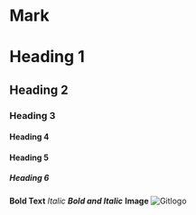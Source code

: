 # Mark
# Heading 1
## Heading 2
### Heading 3
#### Heading 4 
#### Heading 5
##### Heading 6
**Bold Text**
*Italic*
***Bold and Italic***
**Image**
![Gitlogo](https://avatars.githubusercontent.com/u/9919?s=200&v=4)
